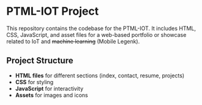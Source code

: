 # PTML-IOT Project

This repository contains the codebase for the PTML-IOT. It includes HTML, CSS, JavaScript, and asset files for a web-based portfolio or showcase related to IoT and ~~machine learning~~ (Mobile Legenk).

## Project Structure
- **HTML files** for different sections (index, contact, resume, projects)
- **CSS** for styling
- **JavaScript** for interactivity
- **Assets** for images and icons

